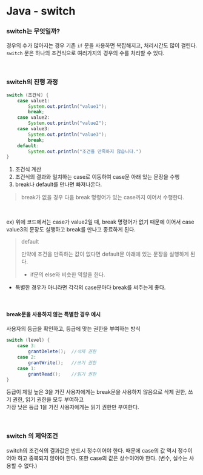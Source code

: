 # Java - switch


### switch는 무엇일까?


경우의 수가 많아지는 경우 기존 ```if``` 문을 사용하면 복잡해지고, 처리시간도 많이 걸린다. <br>
```switch``` 문은 하나의 조건식으로 여러가지의 경우의 수를 처리할 수 있다.


<br>


### switch의 진행 과정

```java
switch (조건식) {
	case value1:
    	System.out.println("value1");
        break;
    case value2:
    	System.out.println("value2");
	case value3:
    	System.out.println("value3");
        break;
    default: 
      	System.out.println("조건을 만족하지 않습니다.")
}
```

1. 조건식 계산
1. 조건식의 결과와 일치하는 case로 이동하여 case문 아래 있는 문장을 수행
3. break나 default를 만나면 빠져나온다.



> break가 없을 경우 다음 break 명령어가 있는 case까지 이어서 수행한다.


<br>


ex) 위에 코드에서는 case가 value2일 때, break 명령어가 없기 때문에 이어서 case value3의 문장도 실행하고 break를 만나고 종료하게 된다.


> default
> 
> 만약에 조건을 만족하는 값이 없다면 default문 아래에 있는 문장을 실행하게 된다.
> 
> * if문의 else와 비슷한 역할을 한다.



* 특별한 경우가 아니라면 각각의 case문마다 break를 써주는게 좋다.


<br>


#### break문을 사용하지 않는 특별한 경우 예시

사용자의 등급을 확인하고, 등급에 맞는 권한을 부여하는 방식


```java
switch (level) {
	case 3:
    	grantDelete();	//삭제 권한
    case 2:
    	grantWrite();   //쓰기 권한
    case 1:
    	grantRead();    //읽기 권한
}
```

등급이 제일 높은 3을 가진 사용자에게는 break문을 사용하지 않음으로 삭제 권한, 쓰기 권한, 읽기 권한을 모두 부여하고 <br>
가장 낮은 등급 1을 가진 사용자에게는 읽기 권한만 부여한다.



<br>




### switch 의 제약조건

switch의 조건식의 결과값은 반드시 정수이어야 한다. 때문에 case의 값 역시 정수이어야 하고 중복되지 않아야 한다. 또한 case의 값은 상수이어야 한다. (변수, 실수는 사용할 수 없다.)
